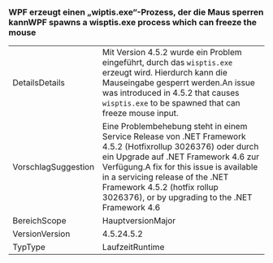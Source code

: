 ### <a name="wpf-spawns-a-wisptisexe-process-which-can-freeze-the-mouse"></a><span data-ttu-id="c41ab-101">WPF erzeugt einen „wiptis.exe“-Prozess, der die Maus sperren kann</span><span class="sxs-lookup"><span data-stu-id="c41ab-101">WPF spawns a wisptis.exe process which can freeze the mouse</span></span>

|   |   |
|---|---|
|<span data-ttu-id="c41ab-102">Details</span><span class="sxs-lookup"><span data-stu-id="c41ab-102">Details</span></span>|<span data-ttu-id="c41ab-103">Mit Version 4.5.2 wurde ein Problem eingeführt, durch das <code>wisptis.exe</code> erzeugt wird. Hierdurch kann die Mauseingabe gesperrt werden.</span><span class="sxs-lookup"><span data-stu-id="c41ab-103">An issue was introduced in 4.5.2 that causes <code>wisptis.exe</code> to be spawned that can freeze mouse input.</span></span>|
|<span data-ttu-id="c41ab-104">Vorschlag</span><span class="sxs-lookup"><span data-stu-id="c41ab-104">Suggestion</span></span>|<span data-ttu-id="c41ab-105">Eine Problembehebung steht in einem Service Release von .NET Framework 4.5.2 (Hotfixrollup 3026376) oder durch ein Upgrade auf .NET Framework 4.6 zur Verfügung.</span><span class="sxs-lookup"><span data-stu-id="c41ab-105">A fix for this issue is available in a servicing release of the .NET Framework 4.5.2 (hotfix rollup 3026376), or by upgrading to the .NET Framework 4.6</span></span>|
|<span data-ttu-id="c41ab-106">Bereich</span><span class="sxs-lookup"><span data-stu-id="c41ab-106">Scope</span></span>|<span data-ttu-id="c41ab-107">Hauptversion</span><span class="sxs-lookup"><span data-stu-id="c41ab-107">Major</span></span>|
|<span data-ttu-id="c41ab-108">Version</span><span class="sxs-lookup"><span data-stu-id="c41ab-108">Version</span></span>|<span data-ttu-id="c41ab-109">4.5.2</span><span class="sxs-lookup"><span data-stu-id="c41ab-109">4.5.2</span></span>|
|<span data-ttu-id="c41ab-110">Typ</span><span class="sxs-lookup"><span data-stu-id="c41ab-110">Type</span></span>|<span data-ttu-id="c41ab-111">Laufzeit</span><span class="sxs-lookup"><span data-stu-id="c41ab-111">Runtime</span></span>|

